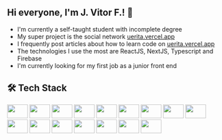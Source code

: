 ## Hi everyone, I'm J. Vitor F.! 👋

- I'm currently a self-taught student with incomplete degree
- My super project is the social network [uerita.vercel.app](https://uerita.vercel.app/)
- I frequently post articles about how to learn code on [uerita.vercel.app](https://uerita.vercel.app/)
- The technologies I use the most are ReactJS, NextJS, Typescript and Firebase
- I'm currently looking for my first job as a junior front end

## 🛠  Tech Stack

<i class="devicon-javascript-plain colored"></i>
<img width="48px" height="32px" src="https://cdn.jsdelivr.net/gh/devicons/devicon/icons/html5/html5-original.svg" />
<img width="48px" height="32px" src="https://cdn.jsdelivr.net/gh/devicons/devicon/icons/css3/css3-original.svg" />
<img width="48px" height="32px" src="https://cdn.jsdelivr.net/gh/devicons/devicon/icons/javascript/javascript-original.svg" />
<img width="48px" height="32px" src="https://cdn.jsdelivr.net/gh/devicons/devicon/icons/git/git-original.svg" />
<img width="48px" height="32px" src="https://cdn.jsdelivr.net/gh/devicons/devicon/icons/github/github-original.svg" />
<img width="48px" height="32px" src="https://cdn.jsdelivr.net/gh/devicons/devicon/icons/markdown/markdown-original.svg" />
<img width="48px" height="32px" src="https://cdn.jsdelivr.net/gh/devicons/devicon/icons/vscode/vscode-original.svg" />
<img width="48px" height="32px" src="https://cdn.jsdelivr.net/gh/devicons/devicon/icons/npm/npm-original-wordmark.svg" />
<img width="48px" height="32px" src="https://cdn.jsdelivr.net/gh/devicons/devicon/icons/yarn/yarn-original.svg" />
<img width="48px" height="32px" src="https://cdn.jsdelivr.net/gh/devicons/devicon/icons/sass/sass-original.svg" />
<img width="48px" height="32px" src="https://cdn.jsdelivr.net/gh/devicons/devicon/icons/eslint/eslint-original.svg" />
<img width="48px" height="32px" src="https://cdn.jsdelivr.net/gh/devicons/devicon/icons/react/react-original.svg" />
<img width="48px" height="32px" src="https://cdn.jsdelivr.net/gh/devicons/devicon/icons/tailwindcss/tailwindcss-plain.svg" />
<img width="48px" height="32px" src="https://cdn.jsdelivr.net/gh/devicons/devicon/icons/typescript/typescript-original.svg" />
<img width="48px" height="32px" src="https://cdn.jsdelivr.net/gh/devicons/devicon/icons/nextjs/nextjs-original.svg" />
<img width="48px" height="32px" src="https://cdn.jsdelivr.net/gh/devicons/devicon/icons/firebase/firebase-plain.svg" />
